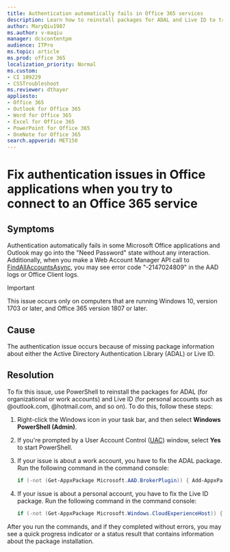 ```yaml
---
title: Authentication automatically fails in Office 365 services
description: Learn how to reinstall packages for ADAL and Live ID to troubleshoot authentication issues and Outlook issues that may go into the "Need Password" state.
author: MaryQiu1987
ms.author: v-maqiu
manager: dcscontentpm 
audience: ITPro
ms.topic: article 
ms.prod: office 365
localization_priority: Normal
ms.custom: 
- CI 109229
- CSSTroubleshoot
ms.reviewer: dthayer
appliesto:
- Office 365
- Outlook for Office 365
- Word for Office 365
- Excel for Office 365
- PowerPoint for Office 365
- OneNote for Office 365
search.appverid: MET150
---
```


# Fix authentication issues in Office applications when you try to connect to an Office 365 service

## Symptoms

Authentication automatically fails in some Microsoft Office applications and Outlook may go into the "Need Password" state without any interaction. Additionally, when you make a Web Account Manager API call to [FindAllAccountsAsync](https://docs.microsoft.com/uwp/api/windows.security.authentication.web.core.webauthenticationcoremanager.findallaccountsasync), you may see error code "-2147024809" in the AAD logs or Office Client logs.

> [!IMPORTANT]
> This issue occurs only on computers that are running Windows 10, version 1703 or later, and Office 365 version 1807 or later.

## Cause

The authentication issue occurs because of missing package information about either the Active Directory Authentication Library (ADAL) or Live ID.

## Resolution

To fix this issue, use PowerShell to reinstall the packages for ADAL (for organizational or work accounts) and Live ID (for personal accounts such as @outlook.com, @hotmail.com, and so on). To do this, follow these steps:

1. Right-click the Windows icon in your task bar, and then select **Windows PowerShell (Admin)**.
2. If you're prompted by a User Account Control ([UAC](https://docs.microsoft.com/windows/security/identity-protection/user-account-control/user-account-control-overview)) window, select **Yes** to start PowerShell.
3. If your issue is about a work account, you have to fix the ADAL package. Run the following command in the command console:

   ```powershell
   if (-not (Get-AppxPackage Microsoft.AAD.BrokerPlugin)) { Add-AppxPackage -Register "$env:windir\SystemApps\Microsoft.AAD.BrokerPlugin_cw5n1h2txyewy\Appxmanifest.xml" -DisableDevelopmentMode -ForceApplicationShutdown } Get-AppxPackage Microsoft.AAD.BrokerPlugin
   ```

4. If your issue is about a personal account, you have to fix the Live ID package. Run the following command in the command console:

   ```powershell
   if (-not (Get-AppxPackage Microsoft.Windows.CloudExperienceHost)) { Add-AppxPackage -Register "$env:windir\SystemApps\Microsoft.Windows.CloudExperienceHost_cw5n1h2txyewy\Appxmanifest.xml" -DisableDevelopmentMode -ForceApplicationShutdown } Get-AppxPackage Microsoft.Windows.CloudExperienceHost
   ```

After you run the commands, and if they completed without errors, you may see a quick progress indicator or a status result that contains information about the package installation.
